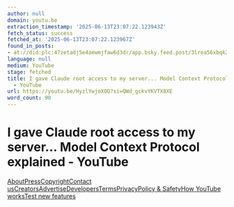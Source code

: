```yaml
---
author: null
domain: youtu.be
extraction_timestamp: '2025-06-13T23:07:22.123943Z'
fetch_status: success
fetched_at: '2025-06-13T23:07:22.123967Z'
found_in_posts:
- at://did:plc:47zetadj5e4aewmjfaw6d3dr/app.bsky.feed.post/3lrea56xbqk2g
language: null
medium: YouTube
stage: fetched
title: I gave Claude root access to my server... Model Context Protocol explained
  - YouTube
url: https://youtu.be/HyzlYwjoXOQ?si=QWd_gckvYKVTX8XE
word_count: 90
---
```


# I gave Claude root access to my server... Model Context Protocol explained - YouTube

[About](https://www.youtube.com/about/)[Press](https://www.youtube.com/about/press/)[Copyright](https://www.youtube.com/about/copyright/)[Contact us](/t/contact_us/)[Creators](https://www.youtube.com/creators/)[Advertise](https://www.youtube.com/ads/)[Developers](https://developers.google.com/youtube)[Terms](/t/terms)[Privacy](/t/privacy)[Policy & Safety](https://www.youtube.com/about/policies/)[How YouTube works](https://www.youtube.com/howyoutubeworks?utm_campaign=ytgen&utm_source=ythp&utm_medium=LeftNav&utm_content=txt&u=https%3A%2F%2Fwww.youtube.com%2Fhowyoutubeworks%3Futm_source%3Dythp%26utm_medium%3DLeftNav%26utm_campaign%3Dytgen)[Test new features](/new)